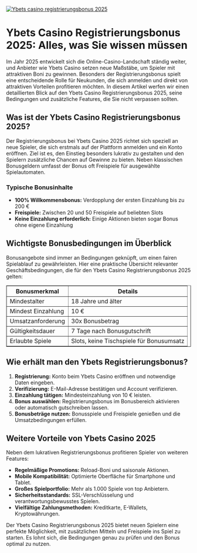 [![Ybets casino registrierungsbonus 2025](https://123-caf.pages.dev/gitsignup.png)](https://vrmoo.ru/Bt82HjjY)

<h1>Ybets Casino Registrierungsbonus 2025: Alles, was Sie wissen müssen</h1>  <p>Im Jahr 2025 entwickelt sich die Online-Casino-Landschaft ständig weiter, und Anbieter wie Ybets Casino setzen neue Maßstäbe, um Spieler mit attraktiven Boni zu gewinnen. Besonders der Registrierungsbonus spielt eine entscheidende Rolle für Neukunden, die sich anmelden und direkt von attraktiven Vorteilen profitieren möchten. In diesem Artikel werfen wir einen detaillierten Blick auf den Ybets Casino Registrierungsbonus 2025, seine Bedingungen und zusätzliche Features, die Sie nicht verpassen sollten.</p>  <h2>Was ist der Ybets Casino Registrierungsbonus 2025?</h2>  <p>Der Registrierungsbonus bei Ybets Casino 2025 richtet sich speziell an neue Spieler, die sich erstmals auf der Plattform anmelden und ein Konto eröffnen. Ziel ist es, den Einstieg besonders lukrativ zu gestalten und den Spielern zusätzliche Chancen auf Gewinne zu bieten. Neben klassischen Bonusgeldern umfasst der Bonus oft Freispiele für ausgewählte Spielautomaten.</p>  <h3>Typische Bonusinhalte</h3>  <ul>   <li><strong>100% Willkommensbonus:</strong> Verdopplung der ersten Einzahlung bis zu 200 €</li>   <li><strong>Freispiele:</strong> Zwischen 20 und 50 Freispiele auf beliebten Slots</li>   <li><strong>Keine Einzahlung erforderlich:</strong> Einige Aktionen bieten sogar Bonus ohne eigene Einzahlung</li> </ul>  <h2>Wichtigste Bonusbedingungen im Überblick</h2>  <p>Bonusangebote sind immer an Bedingungen geknüpft, um einen fairen Spielablauf zu gewährleisten. Hier eine praktische Übersicht relevanter Geschäftsbedingungen, die für den Ybets Casino Registrierungsbonus 2025 gelten:</p>  <table border="1" cellpadding="8" cellspacing="0" style="border-collapse: collapse; width: 100%;">   <thead>     <tr>       <th>Bonusmerkmal</th>       <th>Details</th>     </tr>   </thead>   <tbody>     <tr>       <td>Mindestalter</td>       <td>18 Jahre und älter</td>     </tr>     <tr>       <td>Mindest Einzahlung</td>       <td>10 €</td>     </tr>     <tr>       <td>Umsatzanforderung</td>       <td>30x Bonusbetrag</td>     </tr>     <tr>       <td>Gültigkeitsdauer</td>       <td>7 Tage nach Bonusgutschrift</td>     </tr>     <tr>       <td>Erlaubte Spiele</td>       <td>Slots, keine Tischspiele für Bonusumsatz</td>     </tr>   </tbody> </table>  <h2>Wie erhält man den Ybets Registrierungsbonus?</h2>  <ol>   <li><strong>Registrierung:</strong> Konto beim Ybets Casino eröffnen und notwendige Daten eingeben.</li>   <li><strong>Verifizierung:</strong> E-Mail-Adresse bestätigen und Account verifizieren.</li>   <li><strong>Einzahlung tätigen:</strong> Mindesteinzahlung von 10 € leisten.</li>   <li><strong>Bonus auswählen:</strong> Registrierungsbonus im Bonusbereich aktivieren oder automatisch gutschreiben lassen.</li>   <li><strong>Bonusbeträge nutzen:</strong> Bonusspiele und Freispiele genießen und die Umsatzbedingungen erfüllen.</li> </ol>  <h2>Weitere Vorteile von Ybets Casino 2025</h2>  <p>Neben dem lukrativen Registrierungsbonus profitieren Spieler von weiteren Features:</p>  <ul>   <li><strong>Regelmäßige Promotions:</strong> Reload-Boni und saisonale Aktionen.</li>   <li><strong>Mobile Kompatibilität:</strong> Optimierte Oberfläche für Smartphone und Tablet.</li>   <li><strong>Großes Spielportfolio:</strong> Mehr als 1.000 Spiele von top Anbietern.</li>   <li><strong>Sicherheitsstandards:</strong> SSL-Verschlüsselung und verantwortungsbewusstes Spielen.</li>   <li><strong>Vielfältige Zahlungsmethoden:</strong> Kreditkarte, E-Wallets, Kryptowährungen.</li> </ul>  <p>Der Ybets Casino Registrierungsbonus 2025 bietet neuen Spielern eine perfekte Möglichkeit, mit zusätzlichen Mitteln und Freispiele ins Spiel zu starten. Es lohnt sich, die Bedingungen genau zu prüfen und den Bonus optimal zu nutzen.</p>